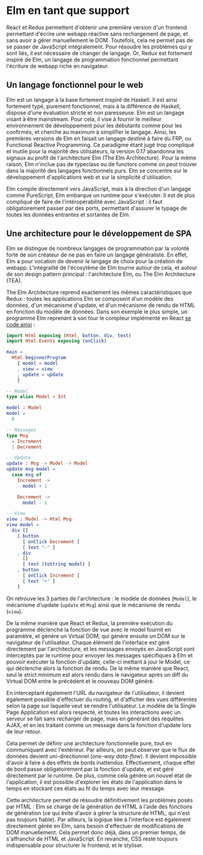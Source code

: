 # Elm en tant que support

React et Redux permettent d'obtenir une première version d'un frontend permettant d'écrire une webapp réactive sans rechargement de page, et sans avoir à gérer manuellement le DOM. Toutefois, cela ne permet pas de se passer de JavaScript intégralement. Pour résoudre les problèmes qui y sont liés, il est nécessaire de changer de langage. Or, Redux est fortement inspiré de Elm, un langage de programmation fonctionnel permettant l'écriture de webapp riche en navigateur.

## Un langage fonctionnel pour le web

Elm est un langage à la base fortement inspiré de Haskell. Il est ainsi fortement typé, purement fonctionnel, mais à la différence de Haskell, dispose d'une évaluation stricte et non paresseuse. Elm est un langage visant à être mainstream. Pour cela, il vise à fournir le meilleur environnement de développement pour les débutants comme pour les confirmés, et cherche au maximum à simplifier le langage. Ainsi, les premières versions de Elm en faisait un langage destiné à faire du FRP, ou Functional Reactive Programming. Ce paradigme étant jugé trop compliqué et inutile pour la majorité des utilisateurs, la version 0.17 abandonna les signaux au profit de l'architecture Elm \(The Elm Architecture\). Pour la même raison, Elm n'inclue pas de typeclass ou de functors comme on peut trouver dans la majorité des langages fonctionnels purs. Elm se concentre sur le développement d'applications web et sur la simplicité d'utilisation.

Elm compile directement vers JavaScript, mais à la direction d'un langage comme PureScript, Elm embarque un runtime pour s'exécuter. Il est de plus compliqué de faire de l'intéropérabilité avec JavaScript : il faut obligatoirement passer par des ports, permettant d'assurer le typage de toutes les données entrantes et sortantes de Elm.

## Une architecture pour le développement de SPA

Elm se distingue de nombreux langages de programmation par la volonté forte de son créateur de ne pas en faire un langage généraliste. En effet, Elm a pour vocation de devenir le langage de choix pour la création de webapp. L'intégralité de l'écosytème de Elm tourne autour de cela, et autour de son design pattern principal : l'architecture Elm, ou The Elm Architecture \(TEA\).

The Elm Architecture reprend exactement les mêmes caractéristiques que Redux : toutes les applications Elm se composent d'un modèle des données, d'un mécanisme d'update, et d'un mécanisme de rendu de HTML en fonction du modèle de données. Dans son exemple le plus simple, un programme Elm reprenant à son tour le compteur implémenté en React [se code ainsi](https://ellie-app.com/4cZmysTnCFPa1/0) :

```elm
import Html exposing (Html, button, div, text)
import Html.Events exposing (onClick)

main =
  Html.beginnerProgram
    { model = model
    , view = view
    , update = update
    }

-- Model
type alias Model = Int

model : Model
model =
  0

-- Messages
type Msg
  = Increment
  | Decrement

-- Update
update : Msg -> Model -> Model
update msg model =
  case msg of
    Increment ->
      model + 1

    Decrement ->
      model - 1

-- View
view : Model -> Html Msg
view model =
  div []
    [ button 
      [ onClick Decrement ] 
      [ text "-" ]
    , div 
      [] 
      [ text (toString model) ]
    , button 
      [ onClick Increment ] 
      [ text "+" ]
    ]
```

On retrouve les 3 parties de l'architecture : le modèle de données \(`Model`\), le mécanisme d'update \(`update` et `Msg`\) ainsi que le mécanisme de rendu \(`view`\).

De la même manière que React et Redux, la première exécution du programme déclenche la fonction de vue avec le model fournit en paramètre, et génère un Virtual DOM, qui génère ensuite un DOM sur le navigateur de l'utilisateur. Chaque élément de l'interface est géré directement par l'architecture, et les messages envoyés en JavaScript sont interceptés par le runtime pour envoyer les messages spécifiques à Elm et pouvoir exécuter la fonction d'update, celle-ci mettant à jour le Model, ce qui déclenche alors la fonction de rendu. De la même manière que React, seul le strict minimum est alors rendu dans le navigateur après un diff du Virtual DOM entre le précédent et le nouveau DOM généré.

En interceptant également l'URL du navigateur de l'utilisateur, il devient également possible d'effectuer du routing, et d'afficher des vues différentes selon la page sur laquelle veut se rendre l'utilisateur. Le modèle de la Single Page Application est alors respecté, et toutes les interactions avec un serveur se fait sans recharger de page, mais en générant des requêtes AJAX, et en les traitant comme un message dans la fonction d'update lors de leur retour.

Cela permet de définir une architecture fonctionnelle pure, tout en communiquant avec l'extérieur. Par ailleurs, on peut observer que le flux de données devient uni-directionnel \(_one-way data-flow_\). Il devient impossible d'avoir à faire à des effets de bords inattendus. Effectivement, chaque effet de bord passe obligatoirement par la fonction d'update, et est géré directement par le runtime. De plus, comme cela génère un nouvel état de l'application, il est possible d'explorer les états de l'application dans le temps en stockant ces états au fil du temps avec leur message.

Cette architecture permet de résoudre définitivement les problèmes posés par HTML : Elm se charge de la génération de HTML à l'aide des fonctions de génération \(ce qui évite d'avoir à gérer la structure de HTML, qui n'est pas toujours fiable\). Par ailleurs, la logique liée à l'interface est également directement gérée en Elm, sans besoin d'effectuer de modifications de DOM manuellement. Cela permet donc déjà, dans un premier temps, de s'affranchir de HTML et JavaScript. En revanche, CSS reste toujours indispensable pour structurer le frontend, et le styliser.

